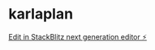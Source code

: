 # karlaplan

[Edit in StackBlitz next generation editor ⚡️](https://stackblitz.com/~/github.com/aimwizards/karlaplan)